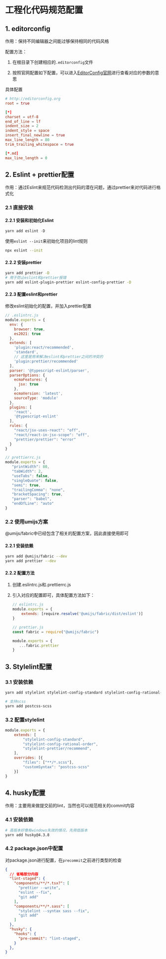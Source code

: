 # 工程化代码规范配置

## 1. editorconfig

作用：保持不同编辑器之间能过够保持相同的代码风格

配置方法：

1. 在根目录下创建相应的`.editorconfig`文件

2. 按照官网配置如下配置，可以进入[EditorConfig官网](http://editorconfig.org)进行查看对应的参数的意思

具体配置

```toml
# http://editorconfig.org
root = true

[*]
charset = utf-8
end_of_line = lf
indent_size = 2
indent_style = space
insert_final_newline = true
max_line_length = 80
trim_trailing_whitespace = true

[*.md]
max_line_length = 0
```

## 2. Eslint + prettier配置

作用：通过Eslint来规范代码检测出代码的潜在问题，通过prettier来对代码进行格式化

### 2.1 直接安装

#### 2.2.1 安装和初始化Eslint

```javascript
yarn add eslint -D 
```

使用`eslint --init`来初始化项目的lint规则

```bash
npx eslint --init
```

#### 2.2.2 安装prettier

```bash
yarn add prettier -D
# 用于防止eslint和prettier报错
yarn add eslint-plugin-prettier eslint-config-prettier -D
```

#### 2.2.3 配置eslint和prettier

修改eslint初始化的配置，并加入prettier配置

```javascript
// .eslintrc.js
module.exports = {
  env: {
    browser: true,
    es2021: true
  },
  extends: [
    'plugin:react/recommended',
    'standard',
    // 这里是用来解决eslint和prettier之间的冲突的
    'plugin:prettier/recommended'
  ],
  parser: '@typescript-eslint/parser',
  parserOptions: {
    ecmaFeatures: {
      jsx: true
    },
    ecmaVersion: 'latest',
    sourceType: 'module'
  },
  plugins: [
    'react',
    '@typescript-eslint'
  ],
  rules: {
    "react/jsx-uses-react": "off",
    "react/react-in-jsx-scope": "off",
    "prettier/prettier": "error"
  }
}
```

```javascript
// prettierrc.js
module.exports = {
   "printWidth": 80,
   "tabWidth": 2,
   "useTabs": false,
   "singleQuote": false,
   "semi": true,
   "trailingComma": "none",
   "bracketSpacing": true,
   "parser": "babel",
   "endOfLine": "auto"
}
```

### 2.2 使用umijs方案

@umijs/fabric中已经包含了相关的配置方案，因此直接使用即可

#### 2.2.1 安装依赖

```bash
yarn add @umijs/fabric --dev
yarn add prettier --dev
```

#### 2.2.2 配置方法

1. 创建.eslintrc.js和.prettierrc.js

2. 引入对应的配置即可，具体配置方法如下：
   
   ```javascript
   // eslintrc.js
   module.exports = {
       extends: [require.resolve('@umijs/fabric/dist/eslint')]
   }
   ```
   
   ```javascript
   // prettier.js
   const fabric = require("@umijs/fabric")
   
   module.exports = {
      ...fabric.prettier
   }
   ```



## 3. Stylelint配置

### 3.1 安装依赖

```bash
yarn add stylelint stylelint-config-standard stylelint-config-rational-order stylelint-prettier stylelint-config-prettier -D

# 支持scss
yarn add postcss-scss
```

### 3.2 配置stylelint

```javascript
module.exports = {
    extends: [
        "stylelint-config-standard",
        "stylelint-config-rational-order",
        "stylelint-prettier/recommend",
    ],
    overrides: [{
        "files": ["**/*.scss"],
        "customSyntax": "postcss-scss"
    }]
}
```

## 4. husky配置

作用：主要用来做提交前的lint，当然也可以规范相关的commit内容



### 4.1 安装依赖

```bash
# 高版本好像有windows失效的情况，先用低版本
yarn add husky@4.3.8
```



### 4.2 package.json中配置

对package.json进行配置，在`precommit`之前进行类型的检查

```json
{
  // 省略部分内容
  "lint-staged": {
    "components/**/*.tsx?": [
      "prettier --write",
      "eslint --fix",
      "git add"
    ],
    "components/**/*.sass": [
      "stylelint --syntax sass --fix",
      "git add"
    ]
  },
  "husky": {
    "hooks": {
      "pre-commit": "lint-staged",
    }
  },
}
```
